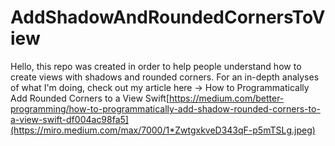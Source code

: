# AddShadowAndRoundedCornersToView

Hello, this repo was created in order to help people understand how to create views with shadows and rounded corners. For an in-depth analyses of what I'm doing, check out my article here -> How to Programmatically Add Rounded Corners to a View Swift[https://medium.com/better-programming/how-to-programmatically-add-shadow-rounded-corners-to-a-view-swift-df004ac98fa5](https://miro.medium.com/max/7000/1*ZwtgxkveD343qF-p5mTSLg.jpeg)

